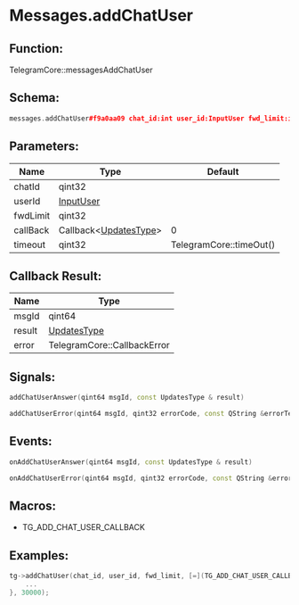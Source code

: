 # Messages.addChatUser

## Function:

TelegramCore::messagesAddChatUser

## Schema:

```c++
messages.addChatUser#f9a0aa09 chat_id:int user_id:InputUser fwd_limit:int = Updates;
```
## Parameters:

|Name|Type|Default|
|----|----|-------|
|chatId|qint32||
|userId|[InputUser](../../types/inputuser.md)||
|fwdLimit|qint32||
|callBack|Callback&lt;[UpdatesType](../../types/updatestype.md)&gt;|0|
|timeout|qint32|TelegramCore::timeOut()|

## Callback Result:

|Name|Type|
|----|----|
|msgId|qint64|
|result|[UpdatesType](../../types/updatestype.md)|
|error|TelegramCore::CallbackError|

## Signals:

```c++
addChatUserAnswer(qint64 msgId, const UpdatesType & result)
```
```c++
addChatUserError(qint64 msgId, qint32 errorCode, const QString &errorText)
```

## Events:

```c++
onAddChatUserAnswer(qint64 msgId, const UpdatesType & result)
```
```c++
onAddChatUserError(qint64 msgId, qint32 errorCode, const QString &errorText)
```

## Macros:

* TG_ADD_CHAT_USER_CALLBACK

## Examples:

```c++
tg->addChatUser(chat_id, user_id, fwd_limit, [=](TG_ADD_CHAT_USER_CALLBACK){
    ...
}, 30000);
```
